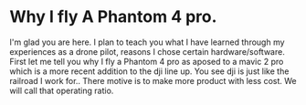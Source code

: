 # Why I fly A Phantom 4 pro.

I'm glad you are here. I plan to teach you what I have learned through my experiences as a drone pilot, reasons I chose certain hardware/software. First let me tell you why I fly a Phantom 4 pro as aposed to a mavic 2 pro which is a more recent addition to the dji line up. You see dji is just like the railroad I work for.. There motive is to make more product with less cost. We will call that operating ratio.
